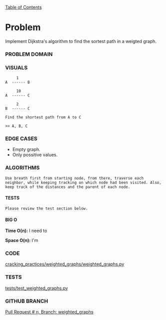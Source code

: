 [Table of Contents](../../README.md)

# Problem

Implement Dijkstra's algorithm to find the sortest path in a weigted graph.

### PROBLEM DOMAIN

### VISUALS

```
     1
A  ------ B

     10
A  ------ C

     2
B  ------ C

Find the shortest path from A to C

>> A, B, C

```

### EDGE CASES

- Empty graph.
- Only possitive values.

### ALGORITHMS

```
Use breath first from starting node, from there, traverse each neighbor, while keeping tracking on which node had been visited. Also, keep track of the distances and the parent of each node.

```

#### TESTS

```
Please review the test section below.
```

#### BIG O

**Time O(n):** I need to

**Space O(n):** I'm

### CODE

[cracking_practices/weighted_graphs/weighted_graphs.py](weighted_graphs.py)

### TESTS

[tests/test_weighted_graphs.py](../../tests/test_weighted_graphs.py)

### GITHUB BRANCH

[Pull Request # n, Branch: weighted_graphs](https://github.com/ilealm/cracking-practices/pull/X)
